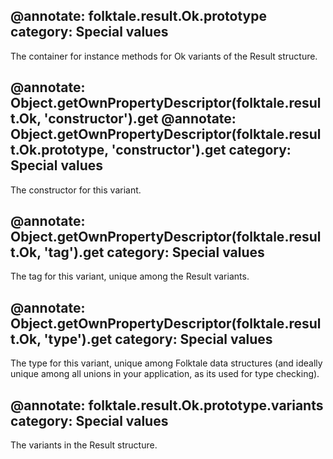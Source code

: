 @annotate: folktale.result.Ok.prototype
category: Special values
---

The container for instance methods for Ok variants of the Result structure.


@annotate: Object.getOwnPropertyDescriptor(folktale.result.Ok, 'constructor').get
@annotate: Object.getOwnPropertyDescriptor(folktale.result.Ok.prototype, 'constructor').get
category: Special values
---

The constructor for this variant.


@annotate: Object.getOwnPropertyDescriptor(folktale.result.Ok, 'tag').get
category: Special values
---

The tag for this variant, unique among the Result variants.


@annotate: Object.getOwnPropertyDescriptor(folktale.result.Ok, 'type').get
category: Special values
---

The type for this variant, unique among Folktale data structures (and ideally unique among all unions in your application, as its used for type checking).

@annotate: folktale.result.Ok.prototype.variants
category: Special values
---

The variants in the Result structure.